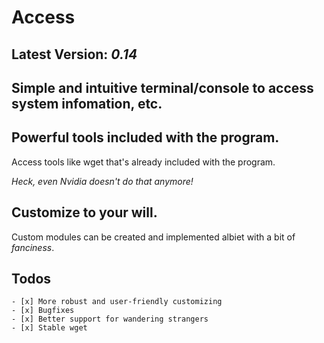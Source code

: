 # Access
## Latest Version: ***0.14***
## Simple and intuitive terminal/console to access system infomation, etc.

## Powerful tools included with the program.
Access tools like wget that's already included with the program.

*Heck, even Nvidia doesn't do that anymore!*
## Customize to your will.
Custom modules can be created and implemented albiet with a bit of *fanciness*.
## Todos
	- [x] More robust and user-friendly customizing
 	- [x] Bugfixes
	- [x] Better support for wandering strangers
	- [x] Stable wget
